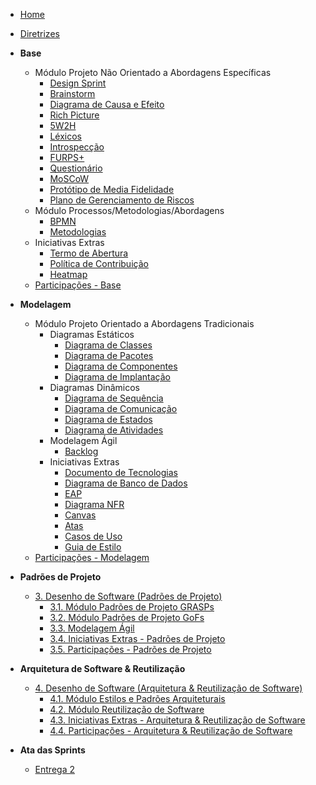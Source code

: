 <!-- docs/_sidebar.md -->

- [Home]()
- [Diretrizes](/Diretrizes/Diretrizes.md)

- **Base**

  - Módulo Projeto Não Orientado a Abordagens Específicas
    - [Design Sprint](Base/ProjetoNaoOrientado/DesignSprint.md)
    - [Brainstorm](Base/ProjetoNaoOrientado/Requisistos/Elicitacao/Brainstorm.md)
    - [Diagrama de Causa e Efeito](Base/ProjetoNaoOrientado/CausaEfeito.md)
    - [Rich Picture](Base/Metodologias/RichPicture.md)
    - [5W2H](Base/Metodologias/5W2H.md)
    - [Léxicos](Base/ProjetoNaoOrientado/Requisistos/Modelagem/Lexicos.md)
    - [Introspecção](Base/ProjetoNaoOrientado/Requisistos/Elicitacao/Introspeccao.md)
    - [FURPS+](Base/ProjetoNaoOrientado/Requisistos/Elicitacao/FURPS%2B.md)
    - [Questionário](Base/ProjetoNaoOrientado/Requisistos/Elicitacao/Questionario.md)
    - [MoSCoW](Base/ProjetoNaoOrientado/Requisistos/Priorizacao/Moscow.md)
    - [Protótipo de Media Fidelidade](Base/ProjetoNaoOrientado/PrototipoMedia.md)
    - [Plano de Gerenciamento de Riscos](Base/ProjetoNaoOrientado/TAP.md)
  - Módulo Processos/Metodologias/Abordagens
    - [BPMN](Base/Metodologias/BPMN.md)
    - [Metodologias](Base/Metodologias/Metodologias.md)
  - Iniciativas Extras
    - [Termo de Abertura](Base/ProjetoNaoOrientado/TAP.md)
    - [Política de Contribuição](Base/ProjetoNaoOrientado/Extra/CONTRIBUTING.md)
    - [Heatmap](Base/ProjetoNaoOrientado/Extra/heatmap.md)
  - [Participações - Base](Base/ParticipacoesBase.md)

- **Modelagem**
  - Módulo Projeto Orientado a Abordagens Tradicionais
    - Diagramas Estáticos
      - [Diagrama de Classes](Modelagem/DiagramasEstaticos/DiagramaDeClasses.md)
      - [Diagrama de Pacotes](Modelagem/DiagramasEstaticos/DiagramaDePacotes.md)
      - [Diagrama de Componentes](Modelagem/DiagramasEstaticos/DiagramaDeComponentes.md)
      - [Diagrama de Implantação](Modelagem/2.1.1.UMLEstaticos.md)
    - Diagramas Dinâmicos
      - [Diagrama de Sequência](Modelagem/DiagramasDinamicos/DiagramaDeSequencia.md)
      - [Diagrama de Comunicação](Modelagem/DiagramasDinamicos/DiagramaDeComunicacao.md)
      - [Diagrama de Estados](Modelagem/DiagramasDinamicos/DiagramaDeEstados.md)
      - [Diagrama de Atividades](Modelagem/DiagramasDinamicos/DiagramaDeAtividades.md)
    - Modelagem Ágil
      - [Backlog](Modelagem/2.1.3.Agil.md)
    - Iniciativas Extras
      - [Documento de Tecnologias](Modelagem/IniciativasExtras/DiagramaDeTecnologias.md)
      - [Diagrama de Banco de Dados]()
      - [EAP](Base/ProjetoNaoOrientado/Extra/EAP.md)
      - [Diagrama NFR](Modelagem/IniciativasExtras/NFR.md)
      - [Canvas](Modelagem/IniciativasExtras/Canvas.md)
      - [Atas](Ata/Entrega2.md)
      - [Casos de Uso](Modelagem/IniciativasExtras/CasosdeUso.md)
      - [Guia de Estilo](Modelagem/IniciativasExtras/GuiaDeEstilo.md)
  - [Participações - Modelagem](Modelagem/2.3.ParticipacoesModelagem.md)

- **Padrões de Projeto**

  - [3. Desenho de Software (Padrões de Projeto)](/PadroesDeProjeto/3.PadroesDeProjeto.md)
    - [3.1. Módulo Padrões de Projeto GRASPs](/PadroesDeProjeto/3.1.GRASPs.md)
    - [3.2. Módulo Padrões de Projeto GoFs](/PadroesDeProjeto/3.2.GoFs.md)
    - [3.3. Modelagem Ágil](/PadroesDeProjeto/3.3.PadroesExtra.md)
    - [3.4. Iniciativas Extras - Padrões de Projeto](/PadroesDeProjeto/3.4.IniciativasExtras.md)
    - [3.5. Participações - Padrões de Projeto](/PadroesDeProjeto/3.5.ParticipacoesPadroes.md)

- **Arquitetura de Software & Reutilização**

  - [4. Desenho de Software (Arquitetura & Reutilização de Software)](/ArquiteturaReutilizacao/4.ArquiteturaReutilizacao.md)
    - [4.1. Módulo Estilos e Padrões Arquiteturais](/ArquiteturaReutilizacao/4.1.PadroesArquiteturais.md)
    - [4.2. Módulo Reutilização de Software](/ArquiteturaReutilizacao/4.2.ReutilizacaoDeSoftware.md)
    - [4.3. Iniciativas Extras - Arquitetura & Reutilização de Software](/ArquiteturaReutilizacao/4.3.IniciativasExtras.md)
    - [4.4. Participações - Arquitetura & Reutilização de Software](/ArquiteturaReutilizacao/4.4.ParticipacoesArqReutilizacao.md)

- **Ata das Sprints**
  - [Entrega 2](/Ata/Entrega2)

